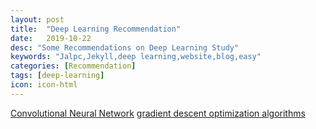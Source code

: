 ```yaml
---
layout: post
title:  "Deep Learning Recommendation"
date:   2019-10-22
desc: "Some Recommendations on Deep Learning Study"
keywords: "Jalpc,Jekyll,deep learning,website,blog,easy"
categories: [Recommendation]
tags: [deep-learning]
icon: icon-html
---
```


[Convolutional Neural Network](http://cs231n.github.io/convolutional-networks/)
[gradient descent optimization algorithms](http://ruder.io/optimizing-gradient-descent/)

